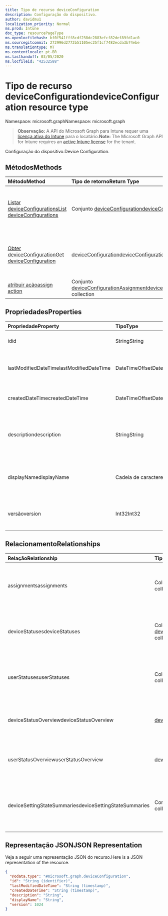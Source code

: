 ```yaml
---
title: Tipo de recurso deviceConfiguration
description: Configuração do dispositivo.
author: davidmu1
localization_priority: Normal
ms.prod: Intune
doc_type: resourcePageType
ms.openlocfilehash: bf0f541fff8cdf238dc2883efcf82def89fd1ac0
ms.sourcegitcommit: 272996d2772b51105ec25f1cf7482ecda3b74ebe
ms.translationtype: MT
ms.contentlocale: pt-BR
ms.lasthandoff: 03/05/2020
ms.locfileid: "42532588"
---
```

# <a name="deviceconfiguration-resource-type"></a><span data-ttu-id="aac63-103">Tipo de recurso deviceConfiguration</span><span class="sxs-lookup"><span data-stu-id="aac63-103">deviceConfiguration resource type</span></span>

<span data-ttu-id="aac63-104">Namespace: microsoft.graph</span><span class="sxs-lookup"><span data-stu-id="aac63-104">Namespace: microsoft.graph</span></span>

> <span data-ttu-id="aac63-105">**Observação:** A API do Microsoft Graph para Intune requer uma [licença ativa do Intune](https://go.microsoft.com/fwlink/?linkid=839381) para o locatário.</span><span class="sxs-lookup"><span data-stu-id="aac63-105">**Note:** The Microsoft Graph API for Intune requires an [active Intune license](https://go.microsoft.com/fwlink/?linkid=839381) for the tenant.</span></span>

<span data-ttu-id="aac63-106">Configuração do dispositivo.</span><span class="sxs-lookup"><span data-stu-id="aac63-106">Device Configuration.</span></span>

## <a name="methods"></a><span data-ttu-id="aac63-107">Métodos</span><span class="sxs-lookup"><span data-stu-id="aac63-107">Methods</span></span>
|<span data-ttu-id="aac63-108">Método</span><span class="sxs-lookup"><span data-stu-id="aac63-108">Method</span></span>|<span data-ttu-id="aac63-109">Tipo de retorno</span><span class="sxs-lookup"><span data-stu-id="aac63-109">Return Type</span></span>|<span data-ttu-id="aac63-110">Descrição</span><span class="sxs-lookup"><span data-stu-id="aac63-110">Description</span></span>|
|:---|:---|:---|
|[<span data-ttu-id="aac63-111">Listar deviceConfigurations</span><span class="sxs-lookup"><span data-stu-id="aac63-111">List deviceConfigurations</span></span>](../api/intune-deviceconfig-deviceconfiguration-list.md)|<span data-ttu-id="aac63-112">Conjunto [deviceConfiguration](../resources/intune-deviceconfig-deviceconfiguration.md)</span><span class="sxs-lookup"><span data-stu-id="aac63-112">[deviceConfiguration](../resources/intune-deviceconfig-deviceconfiguration.md) collection</span></span>|<span data-ttu-id="aac63-113">Listar propriedades e relações de objetos de [deviceConfiguration](../resources/intune-deviceconfig-deviceconfiguration.md).</span><span class="sxs-lookup"><span data-stu-id="aac63-113">List properties and relationships of the [deviceConfiguration](../resources/intune-deviceconfig-deviceconfiguration.md) objects.</span></span>|
|[<span data-ttu-id="aac63-114">Obter deviceConfiguration</span><span class="sxs-lookup"><span data-stu-id="aac63-114">Get deviceConfiguration</span></span>](../api/intune-deviceconfig-deviceconfiguration-get.md)|[<span data-ttu-id="aac63-115">deviceConfiguration</span><span class="sxs-lookup"><span data-stu-id="aac63-115">deviceConfiguration</span></span>](../resources/intune-deviceconfig-deviceconfiguration.md)|<span data-ttu-id="aac63-116">Ler propriedades e relações de objetos de [deviceConfiguration](../resources/intune-deviceconfig-deviceconfiguration.md).</span><span class="sxs-lookup"><span data-stu-id="aac63-116">Read properties and relationships of the [deviceConfiguration](../resources/intune-deviceconfig-deviceconfiguration.md) object.</span></span>|
|[<span data-ttu-id="aac63-117">atribuir ação</span><span class="sxs-lookup"><span data-stu-id="aac63-117">assign action</span></span>](../api/intune-deviceconfig-deviceconfiguration-assign.md)|<span data-ttu-id="aac63-118">Conjunto [deviceConfigurationAssignment](../resources/intune-deviceconfig-deviceconfigurationassignment.md)</span><span class="sxs-lookup"><span data-stu-id="aac63-118">[deviceConfigurationAssignment](../resources/intune-deviceconfig-deviceconfigurationassignment.md) collection</span></span>|<span data-ttu-id="aac63-119">Ainda não documentado</span><span class="sxs-lookup"><span data-stu-id="aac63-119">Not yet documented</span></span>|

## <a name="properties"></a><span data-ttu-id="aac63-120">Propriedades</span><span class="sxs-lookup"><span data-stu-id="aac63-120">Properties</span></span>
|<span data-ttu-id="aac63-121">Propriedade</span><span class="sxs-lookup"><span data-stu-id="aac63-121">Property</span></span>|<span data-ttu-id="aac63-122">Tipo</span><span class="sxs-lookup"><span data-stu-id="aac63-122">Type</span></span>|<span data-ttu-id="aac63-123">Descrição</span><span class="sxs-lookup"><span data-stu-id="aac63-123">Description</span></span>|
|:---|:---|:---|
|<span data-ttu-id="aac63-124">id</span><span class="sxs-lookup"><span data-stu-id="aac63-124">id</span></span>|<span data-ttu-id="aac63-125">String</span><span class="sxs-lookup"><span data-stu-id="aac63-125">String</span></span>|<span data-ttu-id="aac63-126">Chave da entidade.</span><span class="sxs-lookup"><span data-stu-id="aac63-126">Key of the entity.</span></span>|
|<span data-ttu-id="aac63-127">lastModifiedDateTime</span><span class="sxs-lookup"><span data-stu-id="aac63-127">lastModifiedDateTime</span></span>|<span data-ttu-id="aac63-128">DateTimeOffset</span><span class="sxs-lookup"><span data-stu-id="aac63-128">DateTimeOffset</span></span>|<span data-ttu-id="aac63-129">Última modificação de DateTime do objeto.</span><span class="sxs-lookup"><span data-stu-id="aac63-129">DateTime the object was last modified.</span></span>|
|<span data-ttu-id="aac63-130">createdDateTime</span><span class="sxs-lookup"><span data-stu-id="aac63-130">createdDateTime</span></span>|<span data-ttu-id="aac63-131">DateTimeOffset</span><span class="sxs-lookup"><span data-stu-id="aac63-131">DateTimeOffset</span></span>|<span data-ttu-id="aac63-132">DateTime em que o objeto foi criado.</span><span class="sxs-lookup"><span data-stu-id="aac63-132">DateTime the object was created.</span></span>|
|<span data-ttu-id="aac63-133">description</span><span class="sxs-lookup"><span data-stu-id="aac63-133">description</span></span>|<span data-ttu-id="aac63-134">String</span><span class="sxs-lookup"><span data-stu-id="aac63-134">String</span></span>|<span data-ttu-id="aac63-135">O administrador forneceu a descrição da Configuração do dispositivo.</span><span class="sxs-lookup"><span data-stu-id="aac63-135">Admin provided description of the Device Configuration.</span></span>|
|<span data-ttu-id="aac63-136">displayName</span><span class="sxs-lookup"><span data-stu-id="aac63-136">displayName</span></span>|<span data-ttu-id="aac63-137">Cadeia de caracteres</span><span class="sxs-lookup"><span data-stu-id="aac63-137">String</span></span>|<span data-ttu-id="aac63-138">O administrador forneceu o nome da Configuração do dispositivo.</span><span class="sxs-lookup"><span data-stu-id="aac63-138">Admin provided name of the device configuration.</span></span>|
|<span data-ttu-id="aac63-139">versão</span><span class="sxs-lookup"><span data-stu-id="aac63-139">version</span></span>|<span data-ttu-id="aac63-140">Int32</span><span class="sxs-lookup"><span data-stu-id="aac63-140">Int32</span></span>|<span data-ttu-id="aac63-141">Versão da configuração do dispositivo.</span><span class="sxs-lookup"><span data-stu-id="aac63-141">Version of the device configuration.</span></span>|

## <a name="relationships"></a><span data-ttu-id="aac63-142">Relacionamento</span><span class="sxs-lookup"><span data-stu-id="aac63-142">Relationships</span></span>
|<span data-ttu-id="aac63-143">Relação</span><span class="sxs-lookup"><span data-stu-id="aac63-143">Relationship</span></span>|<span data-ttu-id="aac63-144">Tipo</span><span class="sxs-lookup"><span data-stu-id="aac63-144">Type</span></span>|<span data-ttu-id="aac63-145">Descrição</span><span class="sxs-lookup"><span data-stu-id="aac63-145">Description</span></span>|
|:---|:---|:---|
|<span data-ttu-id="aac63-146">assignments</span><span class="sxs-lookup"><span data-stu-id="aac63-146">assignments</span></span>|<span data-ttu-id="aac63-147">Coleção [deviceConfigurationAssignment](../resources/intune-deviceconfig-deviceconfigurationassignment.md)</span><span class="sxs-lookup"><span data-stu-id="aac63-147">[deviceConfigurationAssignment](../resources/intune-deviceconfig-deviceconfigurationassignment.md) collection</span></span>|<span data-ttu-id="aac63-148">A lista de atribuições para o perfil de configuração do dispositivo.</span><span class="sxs-lookup"><span data-stu-id="aac63-148">The list of assignments for the device configuration profile.</span></span>|
|<span data-ttu-id="aac63-149">deviceStatuses</span><span class="sxs-lookup"><span data-stu-id="aac63-149">deviceStatuses</span></span>|<span data-ttu-id="aac63-150">Coleção [deviceConfigurationDeviceStatus](../resources/intune-deviceconfig-deviceconfigurationdevicestatus.md)</span><span class="sxs-lookup"><span data-stu-id="aac63-150">[deviceConfigurationDeviceStatus](../resources/intune-deviceconfig-deviceconfigurationdevicestatus.md) collection</span></span>|<span data-ttu-id="aac63-151">Status de instalação da configuração de dispositivo por dispositivo.</span><span class="sxs-lookup"><span data-stu-id="aac63-151">Device configuration installation status by device.</span></span>|
|<span data-ttu-id="aac63-152">userStatuses</span><span class="sxs-lookup"><span data-stu-id="aac63-152">userStatuses</span></span>|<span data-ttu-id="aac63-153">Coleção [deviceConfigurationUserStatus](../resources/intune-deviceconfig-deviceconfigurationuserstatus.md)</span><span class="sxs-lookup"><span data-stu-id="aac63-153">[deviceConfigurationUserStatus](../resources/intune-deviceconfig-deviceconfigurationuserstatus.md) collection</span></span>|<span data-ttu-id="aac63-154">Status de instalação da configuração do dispositivo por usuário.</span><span class="sxs-lookup"><span data-stu-id="aac63-154">Device configuration installation status by user.</span></span>|
|<span data-ttu-id="aac63-155">deviceStatusOverview</span><span class="sxs-lookup"><span data-stu-id="aac63-155">deviceStatusOverview</span></span>|[<span data-ttu-id="aac63-156">deviceConfigurationDeviceOverview</span><span class="sxs-lookup"><span data-stu-id="aac63-156">deviceConfigurationDeviceOverview</span></span>](../resources/intune-deviceconfig-deviceconfigurationdeviceoverview.md)|<span data-ttu-id="aac63-157">Visão geral do status dos dispositivos da configuração de dispositivos</span><span class="sxs-lookup"><span data-stu-id="aac63-157">Device Configuration devices status overview</span></span>|
|<span data-ttu-id="aac63-158">userStatusOverview</span><span class="sxs-lookup"><span data-stu-id="aac63-158">userStatusOverview</span></span>|[<span data-ttu-id="aac63-159">deviceConfigurationUserOverview</span><span class="sxs-lookup"><span data-stu-id="aac63-159">deviceConfigurationUserOverview</span></span>](../resources/intune-deviceconfig-deviceconfigurationuseroverview.md)|<span data-ttu-id="aac63-160">Visão geral do status dos usuários da configuração de dispositivos</span><span class="sxs-lookup"><span data-stu-id="aac63-160">Device Configuration users status overview</span></span>|
|<span data-ttu-id="aac63-161">deviceSettingStateSummaries</span><span class="sxs-lookup"><span data-stu-id="aac63-161">deviceSettingStateSummaries</span></span>|<span data-ttu-id="aac63-162">Conjunto [settingStateDeviceSummary](../resources/intune-deviceconfig-settingstatedevicesummary.md)</span><span class="sxs-lookup"><span data-stu-id="aac63-162">[settingStateDeviceSummary](../resources/intune-deviceconfig-settingstatedevicesummary.md) collection</span></span>|<span data-ttu-id="aac63-163">Resumo do dispositivo do estado de definição de configuração do dispositivo</span><span class="sxs-lookup"><span data-stu-id="aac63-163">Device Configuration Setting State Device Summary</span></span>|

## <a name="json-representation"></a><span data-ttu-id="aac63-164">Representação JSON</span><span class="sxs-lookup"><span data-stu-id="aac63-164">JSON Representation</span></span>
<span data-ttu-id="aac63-165">Veja a seguir uma representação JSON do recurso.</span><span class="sxs-lookup"><span data-stu-id="aac63-165">Here is a JSON representation of the resource.</span></span>
<!-- {
  "blockType": "resource",
  "keyProperty": "id",
  "@odata.type": "microsoft.graph.deviceConfiguration"
}
-->
``` json
{
  "@odata.type": "#microsoft.graph.deviceConfiguration",
  "id": "String (identifier)",
  "lastModifiedDateTime": "String (timestamp)",
  "createdDateTime": "String (timestamp)",
  "description": "String",
  "displayName": "String",
  "version": 1024
}
```




